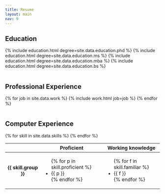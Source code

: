 ```yaml
---
title: Resume
layout: main
nav: 9
---
```


## Education

<table id="education" style="width:100%">
<tbody>
{% include education.html degree=site.data.education.phd %}
{% include education.html degree=site.data.education.ms %}
{% include education.html degree=site.data.education.mba %}
{% include education.html degree=site.data.education.bs %}
</tbody>
</table>

## Professional Experience

<table id="work" style="width:100%">
<tbody>
{% for job in site.data.work %}
{% include work.html job=job %}
{% endfor %}
</tbody>
</table>

<!--
## Certifications

<ul class="flat">
{% for cert in site.data.certifications %}
  <li>{{ cert }}</li>
{% endfor %}
</ul>
-->

## Computer Experience

<table id="skills">
  <thead>
    <th></th>
    <th>Proficient</th>
    <th>Working knowledge</th>
  </thead>
  {% for skill in site.data.skills %}
  <tbody>
    <th>{{ skill.group }}</th>
    <td>
      <ul class="flat">
        {% for p in skill.proficient %}
        <li>{{ p }}</li>
        {% endfor %}
      </ul>
    </td>
    <td>
      <ul class="flat">
        {% for f in skill.familiar %}
        <li>{{ f }}</li>
        {% endfor %}
      </ul>
    </td>
  </tbody>
  {% endfor %}
</table>
